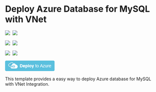 # Deploy Azure Database for MySQL with VNet

<IMG SRC="https://azurequickstartsservice.blob.core.windows.net/badges/101-managed-mysql-with-vnet/PublicLastTestDate.svg" />&nbsp;
<IMG SRC="https://azurequickstartsservice.blob.core.windows.net/badges/101-managed-mysql-with-vnet/PublicDeployment.svg" />&nbsp;

<IMG SRC="https://azurequickstartsservice.blob.core.windows.net/badges/101-managed-mysql-with-vnet/FairfaxLastTestDate.svg" />&nbsp;
<IMG SRC="https://azurequickstartsservice.blob.core.windows.net/badges/101-managed-mysql-with-vnet/FairfaxDeployment.svg" />&nbsp;

<IMG SRC="https://azurequickstartsservice.blob.core.windows.net/badges/101-managed-mysql-with-vnet/BestPracticeResult.svg" />&nbsp;
<IMG SRC="https://azurequickstartsservice.blob.core.windows.net/badges/101-managed-mysql-with-vnet/CredScanResult.svg" />&nbsp;

<a href="https://portal.azure.com/#create/Microsoft.Template/uri/https%3A%2F%2Fraw.githubusercontent.com%2FAzure%2Fazure-quickstart-templates%2Fmaster%2F101-managed-mysql-with-vnet%2Fazuredeploy.json" target="_blank">
  <img src="https://raw.githubusercontent.com/Azure/azure-quickstart-templates/master/1-CONTRIBUTION-GUIDE/images/deploytoazure.png"/>
</a>

This template provides a easy way to deploy Azure database for MySQL with VNet Integration.

